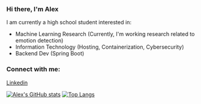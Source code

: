 ### Hi there, I'm Alex  

I am currently a high school student interested in:
- Machine Learning Research (Currently, I'm working research related to emotion detection)
- Information Technology (Hosting, Containerization, Cybersecurity)
- Backend Dev (Spring Boot)


### Connect with me:
[Linkedin](https://www.linkedin.com/in/alexander-mehta-b97659220/)



[![Alex's GitHub stats](https://github-readme-stats.vercel.app/api?username=alexmehta)](https://github.com/anuraghazra/github-readme-stats)
[![Top Langs](https://github-readme-stats.vercel.app/api/top-langs/?username=alexmehta)](https://github.com/anuraghazra/github-readme-stats)
